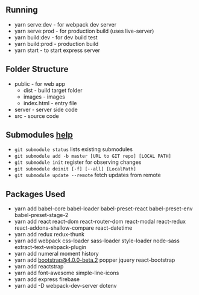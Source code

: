 ## Running
* yarn serve:dev - for webpack dev server
* yarn serve:prod - for production build (uses live-server)
* yarn build:dev - for dev build test
* yarn build:prod - production build
* yarn start - to start express server

## Folder Structure
* public - for web app
  * dist - build target folder
  * images - images
  * index.html - entry file
* server - server side code
* src - source code

## Submodules [help](http://www.vogella.com/tutorials/GitSubmodules/article.html)
* ```git submodule status``` lists existing submodules
* ```git submodule add -b master [URL to GIT repo] [LOCAL PATH]```
* ```git submodule init``` register for observing changes
* ```git submodule deinit [-f] [--all] [LocalPath]```
* ```git submodule update --remote``` fetch updates from remote


## Packages Used
* yarn add babel-core babel-loader babel-preset-react babel-preset-env babel-preset-stage-2
* yarn add react react-dom react-router-dom react-modal react-redux react-addons-shallow-compare react-datetime
* yarn add redux redux-thunk
* yarn add webpack css-loader sass-loader style-loader node-sass extract-text-webpack-plugin
* yarn add numeral moment history
* yarn add bootstrap@4.0.0-beta.2 popper jquery react-bootstrap
* yarn add reactstrap 
* yarn add font-awesome simple-line-icons
* yarn add express firebase
* yarn add -D webpack-dev-server dotenv

